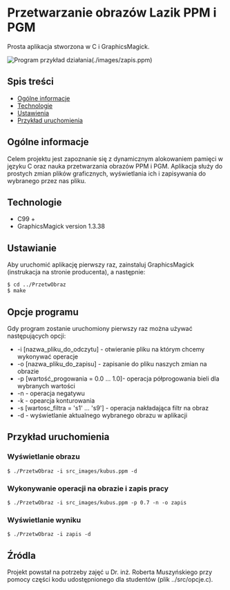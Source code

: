 # Przetwarzanie obrazów Lazik PPM i PGM
Prosta aplikacja stworzona w C i GraphicsMagick.

![Program przykład działania](./images/kubus.ppm)(./images/zapis.ppm)

## Spis treści
* [Ogólne informacje](#ogólne-informacje)
* [Technologie](#technologie)
* [Ustawienia](#ustawienia)
* [Przykład uruchomienia](#przykład-uruchomienia)

## Ogólne informacje
Celem projektu jest zapoznanie się z dynamicznym alokowaniem pamięci w języku C oraz nauka przetwarzania obrazów PPM i PGM. Aplikacja służy do prostych zmian plików graficznych, wyświetlania ich i zapisywania do wybranego przez nas pliku.

## Technologie
* C99 +
* GraphicsMagick version 1.3.38

## Ustawianie
Aby uruchomić aplikację pierwszy raz, zainstaluj GraphicsMagick (instrukacja na stronie producenta), a następnie:

```
$ cd ../PrzetwObraz
$ make
```

## Opcje programu
Gdy program zostanie uruchomiony pierwszy raz można używać następujących opcji:

* -i [nazwa_pliku_do_odczytu] - otwieranie pliku na którym chcemy wykonywać operacje
* -o [nazwa_pliku_do_zapisu] - zapisanie do pliku naszych zmian na obrazie
* -p [wartość_progowania = 0.0 ... 1.0]- operacja półprogowania bieli dla wybranych wartości
* -n - operacja negatywu
* -k - opearcja konturowania
* -s [wartosc_filtra = 's1' ... 's9'] - operacja nakładająca filtr na obraz
* -d - wyświetlanie aktualnego wybranego obrazu w aplikacji

## Przykład uruchomienia

### Wyświetlanie obrazu
```
$ ./PrzetwObraz -i src_images/kubus.ppm -d
```
### Wykonywanie operacji na obrazie i zapis pracy
```
$ ./PrzetwObraz -i src_images/kubus.ppm -p 0.7 -n -o zapis
```
### Wyświetlanie wyniku
```
$ ./PrzetwObraz -i zapis -d
```
## Źródla
Projekt powstał na potrzeby zajęć u Dr. inż. Roberta Muszyńskiego przy pomocy części kodu udostępnionego dla studentów (plik  ../src/opcje.c).